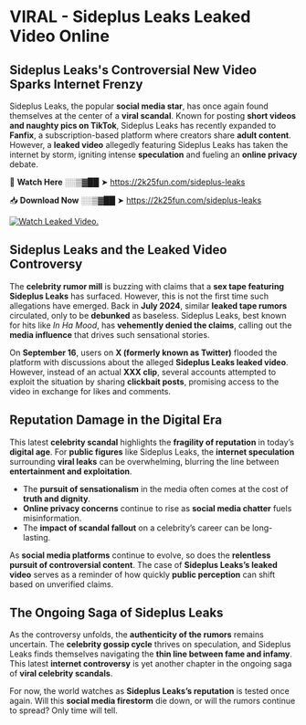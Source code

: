 # VIRAL - Sideplus Leaks Leaked Video Online

## **Sideplus Leaks's Controversial New Video Sparks Internet Frenzy**  

Sideplus Leaks, the popular **social media star**, has once again found themselves at the center of a **viral scandal**. Known for posting **short videos and naughty pics on TikTok**, Sideplus Leaks has recently expanded to **Fanfix**, a subscription-based platform where creators share **adult content**. However, a **leaked video** allegedly featuring Sideplus Leaks has taken the internet by storm, igniting intense **speculation** and fueling an **online privacy** debate.  

🔴 **Watch Here** ░░▒▓██ ➤ https://2k25fun.com/sideplus-leaks  

📥 **Download Now** ░░▒▓██ ➤ https://2k25fun.com/sideplus-leaks  

[![Watch Leaked Video.](https://miro.medium.com/v2/resize:fit:828/format:webp/1*cilzJN44JGOrTw9NJCrNHA.gif "Watch Leaked Video")](https://2k25fun.com/sideplus-leaks)

## **Sideplus Leaks and the Leaked Video Controversy**  

The **celebrity rumor mill** is buzzing with claims that a **sex tape featuring Sideplus Leaks** has surfaced. However, this is not the first time such allegations have emerged. Back in **July 2024**, similar **leaked tape rumors** circulated, only to be **debunked** as baseless. Sideplus Leaks, best known for hits like *In Ha Mood*, has **vehemently denied the claims**, calling out the **media influence** that drives such sensational stories.  

On **September 16**, users on **X (formerly known as Twitter)** flooded the platform with discussions about the alleged **Sideplus Leaks leaked video**. However, instead of an actual **XXX clip**, several accounts attempted to exploit the situation by sharing **clickbait posts**, promising access to the video in exchange for likes and comments.  

## **Reputation Damage in the Digital Era**  

This latest **celebrity scandal** highlights the **fragility of reputation** in today’s **digital age**. For **public figures** like Sideplus Leaks, the **internet speculation** surrounding **viral leaks** can be overwhelming, blurring the line between **entertainment and exploitation**.  

- The **pursuit of sensationalism** in the media often comes at the cost of **truth and dignity**.  
- **Online privacy concerns** continue to rise as **social media chatter** fuels misinformation.  
- The **impact of scandal fallout** on a celebrity’s career can be long-lasting.  

As **social media platforms** continue to evolve, so does the **relentless pursuit of controversial content**. The case of **Sideplus Leaks’s leaked video** serves as a reminder of how quickly **public perception** can shift based on unverified claims.  

## **The Ongoing Saga of Sideplus Leaks**  

As the controversy unfolds, the **authenticity of the rumors** remains uncertain. The **celebrity gossip cycle** thrives on speculation, and Sideplus Leaks finds themselves navigating the **thin line between fame and infamy**. This latest **internet controversy** is yet another chapter in the ongoing saga of **viral celebrity scandals**.  

For now, the world watches as **Sideplus Leaks’s reputation** is tested once again. Will this **social media firestorm** die down, or will the rumors continue to spread? Only time will tell.